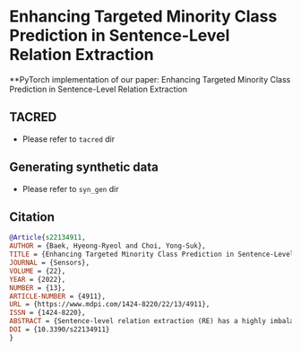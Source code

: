 # Enhancing Targeted Minority Class Prediction in Sentence-Level Relation Extraction

**PyTorch implementation of our paper: Enhancing Targeted Minority Class Prediction in Sentence-Level Relation Extraction

## TACRED
- Please refer to `tacred` dir

## Generating synthetic data
- Please refer to `syn_gen` dir

## Citation
```bibtex
@Article{s22134911,
AUTHOR = {Baek, Hyeong-Ryeol and Choi, Yong-Suk},
TITLE = {Enhancing Targeted Minority Class Prediction in Sentence-Level Relation Extraction},
JOURNAL = {Sensors},
VOLUME = {22},
YEAR = {2022},
NUMBER = {13},
ARTICLE-NUMBER = {4911},
URL = {https://www.mdpi.com/1424-8220/22/13/4911},
ISSN = {1424-8220},
ABSTRACT = {Sentence-level relation extraction (RE) has a highly imbalanced data distribution that about 80% of data are labeled as negative, i.e., no relation; and there exist minority classes (MC) among positive labels; furthermore, some of MC instances have an incorrect label. Due to those challenges, i.e., label noise and low source availability, most of the models fail to learn MC and get zero or very low F1 scores on MCs. Previous studies, however, have rather focused on micro F1 scores and MCs have not been addressed adequately. To tackle high mis-classification errors for MCs, we introduce (1) a minority class attention module (MCAM), and (2) effective augmentation methods specialized in RE. MCAM calculates the confidence scores on MC instances to select reliable ones for augmentation, and aggregates MCs information in the process of training a model. Our experiments show that our methods achieve a state-of-the-art F1 scores on TACRED as well as enhancing minority class F1 score dramatically.},
DOI = {10.3390/s22134911}
}
```
